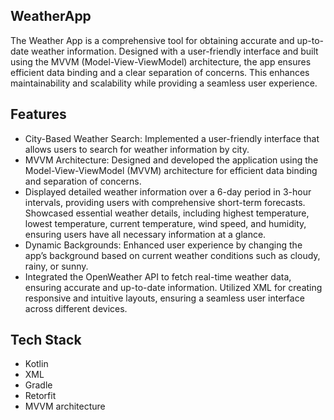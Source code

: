 ## WeatherApp

The Weather App is a comprehensive tool for obtaining accurate and up-to-date weather information. Designed with a user-friendly interface and built using the MVVM (Model-View-ViewModel) architecture, the app ensures efficient data binding and a clear separation of concerns. This enhances maintainability and scalability while providing a seamless user experience.

## Features

- City-Based Weather Search: Implemented a user-friendly interface that allows users to search for weather
information by city.
- MVVM Architecture: Designed and developed the application using the Model-View-ViewModel (MVVM)
architecture for efficient data binding and separation of concerns.
- Displayed detailed weather information over a 6-day period in 3-hour intervals, providing users with comprehensive
short-term forecasts. Showcased essential weather details, including highest temperature, lowest temperature,
current temperature, wind speed, and humidity, ensuring users have all necessary information at a glance.
- Dynamic Backgrounds: Enhanced user experience by changing the app’s background based on current weather
conditions such as cloudy, rainy, or sunny.
- Integrated the OpenWeather API to fetch real-time weather data, ensuring accurate and up-to-date information.
Utilized XML for creating responsive and intuitive layouts, ensuring a seamless user interface across different
devices.

## Tech Stack

- Kotlin
- XML
- Gradle
- Retorfit
- MVVM architecture
